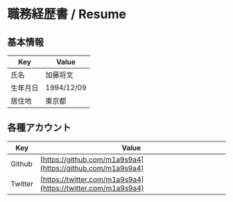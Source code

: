 # 職務経歴書 / Resume

## 基本情報
| Key | Value |
| ---- | ---- |
| 氏名 | 加藤将文 |
| 生年月日 | 1994/12/09 |
| 居住地 | 東京都 |

## 各種アカウント
| Key | Value |
| ---- | ---- |
| Github | [https://github.com/m1a9s9a4](https://github.com/m1a9s9a4) |
| Twitter | [https://twitter.com/m1a9s9a4](https://twitter.com/m1a9s9a4) |